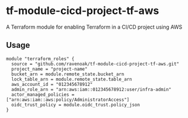 # tf-module-cicd-project-tf-aws
A Terraform module for enabling Terraform in a CI/CD project using AWS

## Usage
```hcl
module "terraform_roles" {
  source = "github.com/ravenoak/tf-module-cicd-project-tf-aws.git"
  project_name = "project-name"
  bucket_arn = module.remote_state.bucket_arn
  lock_table_arn = module.remote_state.table_arn
  aws_account_id = "012345678912"
  admin_role_arn = "arn:aws:iam::012345678912:user/infra-admin"
  actor_managed_policies = ["arn:aws:iam::aws:policy/AdministratorAccess"]
  oidc_trust_policy = module.oidc_trust.policy_json
}
```
